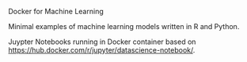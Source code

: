 Docker for Machine Learning

Minimal examples of machine learning models written in R and Python.

Juypter Notebooks running in Docker container based on https://hub.docker.com/r/jupyter/datascience-notebook/. 
